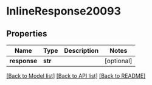 # InlineResponse20093

## Properties
Name | Type | Description | Notes
------------ | ------------- | ------------- | -------------
**response** | **str** |  | [optional] 

[[Back to Model list]](../README.md#documentation-for-models) [[Back to API list]](../README.md#documentation-for-api-endpoints) [[Back to README]](../README.md)


